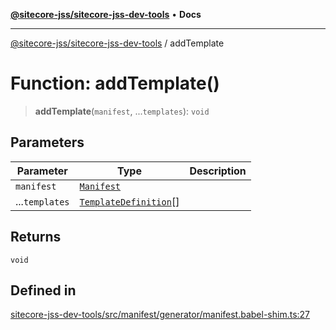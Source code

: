 [**@sitecore-jss/sitecore-jss-dev-tools**](../README.md) • **Docs**

***

[@sitecore-jss/sitecore-jss-dev-tools](../README.md) / addTemplate

# Function: addTemplate()

> **addTemplate**(`manifest`, ...`templates`): `void`

## Parameters

| Parameter | Type | Description |
| ------ | ------ | ------ |
| `manifest` | [`Manifest`](../interfaces/Manifest.md) |  |
| ...`templates` | [`TemplateDefinition`](../interfaces/TemplateDefinition.md)[] |  |

## Returns

`void`

## Defined in

[sitecore-jss-dev-tools/src/manifest/generator/manifest.babel-shim.ts:27](https://github.com/Sitecore/jss/blob/128550df8a6d97c68d280bb21ab377d096352bb5/packages/sitecore-jss-dev-tools/src/manifest/generator/manifest.babel-shim.ts#L27)
